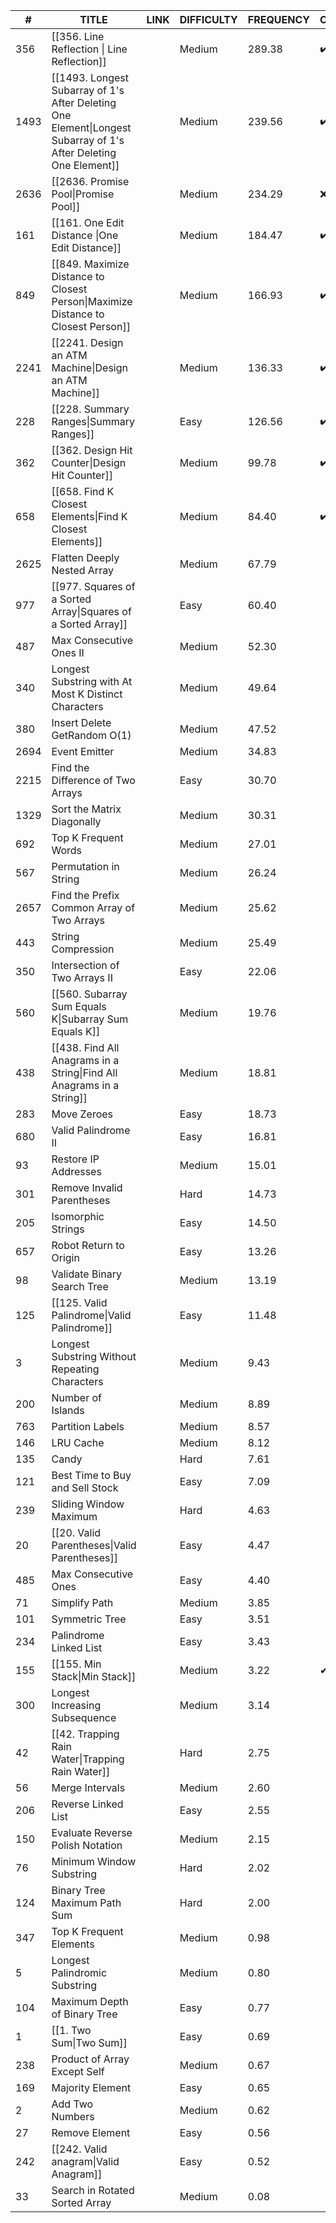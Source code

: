 	 
| # | TITLE | LINK | DIFFICULTY | FREQUENCY | Completion |
| ---- | ---- | ---- | ---- | ---- | ---- |
| 356 | [[356. Line Reflection \| Line Reflection]] | [](https://leetcode.com/problems/line-reflection) | Medium | 289.38 | ✔️ ❌ |
| 1493 | [[1493. Longest Subarray of 1's After Deleting One Element\|Longest Subarray of 1's After Deleting One Element]] | [](https://leetcode.com/problems/longest-subarray-of-1s-after-deleting-one-element) | Medium | 239.56 | ✔️ ❌ |
| 2636 | [[2636. Promise Pool\|Promise Pool]] | [](https://leetcode.com/problems/promise-pool) | Medium | 234.29 | ❌ ❌ |
| 161 | [[161. One Edit Distance \|One Edit Distance]] | [](https://leetcode.com/problems/one-edit-distance) | Medium | 184.47 | ✔️ ❌ |
| 849 | [[849. Maximize Distance to Closest Person\|Maximize Distance to Closest Person]] | [](https://leetcode.com/problems/maximize-distance-to-closest-person) | Medium | 166.93 | ✔️ ❌ |
| 2241 | [[2241. Design an ATM Machine\|Design an ATM Machine]] | [](https://leetcode.com/problems/design-an-atm-machine) | Medium | 136.33 | ✔️ ❌ |
| 228 | [[228. Summary Ranges\|Summary Ranges]] | [](https://leetcode.com/problems/summary-ranges) | Easy | 126.56 | ✔️ ❌ |
| 362 | [[362. Design Hit Counter\|Design Hit Counter]] | [](https://leetcode.com/problems/design-hit-counter) | Medium | 99.78 | ✔️ ❌ |
| 658 | [[658. Find K Closest Elements\|Find K Closest Elements]] | [](https://leetcode.com/problems/find-k-closest-elements) | Medium | 84.40 | ✔️ ❌ |
| 2625 | Flatten Deeply Nested Array | [](https://leetcode.com/problems/flatten-deeply-nested-array) | Medium | 67.79 |  |
| 977 | [[977. Squares of a Sorted Array\|Squares of a Sorted Array]] | [](https://leetcode.com/problems/squares-of-a-sorted-array) | Easy | 60.40 |  |
| 487 | Max Consecutive Ones II | [](https://leetcode.com/problems/max-consecutive-ones-ii) | Medium | 52.30 |  |
| 340 | Longest Substring with At Most K Distinct Characters | [](https://leetcode.com/problems/longest-substring-with-at-most-k-distinct-characters) | Medium | 49.64 |  |
| 380 | Insert Delete GetRandom O(1) | [](https://leetcode.com/problems/insert-delete-getrandom-o1) | Medium | 47.52 |  |
| 2694 | Event Emitter | [](https://leetcode.com/problems/event-emitter) | Medium | 34.83 |  |
| 2215 | Find the Difference of Two Arrays | [](https://leetcode.com/problems/find-the-difference-of-two-arrays) | Easy | 30.70 |  |
| 1329 | Sort the Matrix Diagonally | [](https://leetcode.com/problems/sort-the-matrix-diagonally) | Medium | 30.31 |  |
| 692 | Top K Frequent Words | [](https://leetcode.com/problems/top-k-frequent-words) | Medium | 27.01 |  |
| 567 | Permutation in String | [](https://leetcode.com/problems/permutation-in-string) | Medium | 26.24 |  |
| 2657 | Find the Prefix Common Array of Two Arrays | [](https://leetcode.com/problems/find-the-prefix-common-array-of-two-arrays) | Medium | 25.62 |  |
| 443 | String Compression | [](https://leetcode.com/problems/string-compression) | Medium | 25.49 |  |
| 350 | Intersection of Two Arrays II | [](https://leetcode.com/problems/intersection-of-two-arrays-ii) | Easy | 22.06 |  |
| 560 | [[560. Subarray Sum Equals K\|Subarray Sum Equals K]] | [](https://leetcode.com/problems/subarray-sum-equals-k) | Medium | 19.76 |  |
| 438 | [[438. Find All Anagrams in a String\|Find All Anagrams in a String]] | [](https://leetcode.com/problems/find-all-anagrams-in-a-string) | Medium | 18.81 |  |
| 283 | Move Zeroes | [](https://leetcode.com/problems/move-zeroes) | Easy | 18.73 |  |
| 680 | Valid Palindrome II | [](https://leetcode.com/problems/valid-palindrome-ii) | Easy | 16.81 |  |
| 93 | Restore IP Addresses | [](https://leetcode.com/problems/restore-ip-addresses) | Medium | 15.01 |  |
| 301 | Remove Invalid Parentheses | [](https://leetcode.com/problems/remove-invalid-parentheses) | Hard | 14.73 |  |
| 205 | Isomorphic Strings | [](https://leetcode.com/problems/isomorphic-strings) | Easy | 14.50 |  |
| 657 | Robot Return to Origin | [](https://leetcode.com/problems/robot-return-to-origin) | Easy | 13.26 |  |
| 98 | Validate Binary Search Tree | [](https://leetcode.com/problems/validate-binary-search-tree) | Medium | 13.19 |  |
| 125 | [[125. Valid Palindrome\|Valid Palindrome]] | [](https://leetcode.com/problems/valid-palindrome) | Easy | 11.48 |  |
| 3 | Longest Substring Without Repeating Characters | [](https://leetcode.com/problems/longest-substring-without-repeating-characters) | Medium | 9.43 |  |
| 200 | Number of Islands | [](https://leetcode.com/problems/number-of-islands) | Medium | 8.89 |  |
| 763 | Partition Labels | [](https://leetcode.com/problems/partition-labels) | Medium | 8.57 |  |
| 146 | LRU Cache | [](https://leetcode.com/problems/lru-cache) | Medium | 8.12 |  |
| 135 | Candy | [](https://leetcode.com/problems/candy) | Hard | 7.61 |  |
| 121 | Best Time to Buy and Sell Stock | [](https://leetcode.com/problems/best-time-to-buy-and-sell-stock) | Easy | 7.09 |  |
| 239 | Sliding Window Maximum | [](https://leetcode.com/problems/sliding-window-maximum) | Hard | 4.63 |  |
| 20 | [[20. Valid Parentheses\|Valid Parentheses]] | [](https://leetcode.com/problems/valid-parentheses) | Easy | 4.47 |  |
| 485 | Max Consecutive Ones | [](https://leetcode.com/problems/max-consecutive-ones) | Easy | 4.40 |  |
| 71 | Simplify Path | [](https://leetcode.com/problems/simplify-path) | Medium | 3.85 |  |
| 101 | Symmetric Tree | [](https://leetcode.com/problems/symmetric-tree) | Easy | 3.51 |  |
| 234 | Palindrome Linked List | [](https://leetcode.com/problems/palindrome-linked-list) | Easy | 3.43 |  |
| 155 | [[155. Min Stack\|Min Stack]] | [](https://leetcode.com/problems/min-stack) | Medium | 3.22 | ✔ ✔ |
| 300 | Longest Increasing Subsequence | [](https://leetcode.com/problems/longest-increasing-subsequence) | Medium | 3.14 |  |
| 42 | [[42. Trapping Rain Water\|Trapping Rain Water]] | [](https://leetcode.com/problems/trapping-rain-water) | Hard | 2.75 |  |
| 56 | Merge Intervals | [](https://leetcode.com/problems/merge-intervals) | Medium | 2.60 |  |
| 206 | Reverse Linked List | [](https://leetcode.com/problems/reverse-linked-list) | Easy | 2.55 |  |
| 150 | Evaluate Reverse Polish Notation | [](https://leetcode.com/problems/evaluate-reverse-polish-notation) | Medium | 2.15 |  |
| 76 | Minimum Window Substring | [](https://leetcode.com/problems/minimum-window-substring) | Hard | 2.02 |  |
| 124 | Binary Tree Maximum Path Sum | [](https://leetcode.com/problems/binary-tree-maximum-path-sum) | Hard | 2.00 |  |
| 347 | Top K Frequent Elements | [](https://leetcode.com/problems/top-k-frequent-elements) | Medium | 0.98 |  |
| 5 | Longest Palindromic Substring | [](https://leetcode.com/problems/longest-palindromic-substring) | Medium | 0.80 |  |
| 104 | Maximum Depth of Binary Tree | [](https://leetcode.com/problems/maximum-depth-of-binary-tree) | Easy | 0.77 |  |
| 1 | [[1. Two Sum\|Two Sum]] | [](https://leetcode.com/problems/two-sum) | Easy | 0.69 |  |
| 238 | Product of Array Except Self | [](https://leetcode.com/problems/product-of-array-except-self) | Medium | 0.67 |  |
| 169 | Majority Element | [](https://leetcode.com/problems/majority-element) | Easy | 0.65 |  |
| 2 | Add Two Numbers | [](https://leetcode.com/problems/add-two-numbers) | Medium | 0.62 |  |
| 27 | Remove Element | [](https://leetcode.com/problems/remove-element) | Easy | 0.56 |  |
| 242 | [[242. Valid anagram\|Valid Anagram]] | [](https://leetcode.com/problems/valid-anagram) | Easy | 0.52 |  |
| 33 | Search in Rotated Sorted Array | [](https://leetcode.com/problems/search-in-rotated-sorted-array) | Medium | 0.08 |  |
